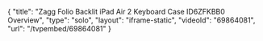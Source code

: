 {
    "title": "Zagg Folio Backlit iPad Air 2 Keyboard Case ID6ZFKBB0 Overview",
    "type": "solo",
    "layout": "iframe-static",
    "videoId": "69864081",
    "url": "\/tvpembed\/69864081"
}